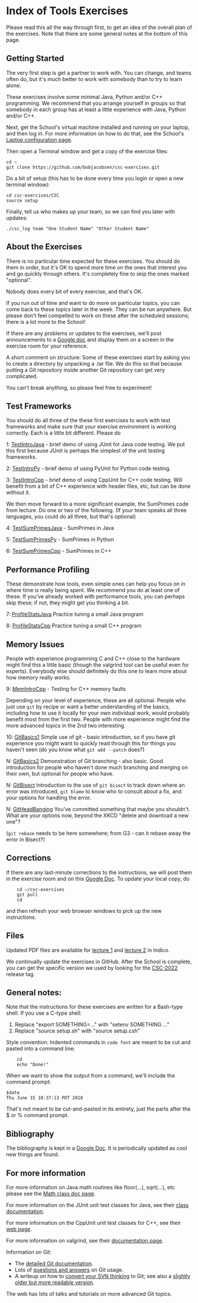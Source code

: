 # Index of Tools Exercises

Please read this all the way through first, to get an idea
of the overall plan of the exercises. Note that there are some
general notes at the bottom of this page.


## Getting Started
The very first step is get a partner to work with.  You can change, and teams often do, but it's much better to work with somebody than to try to learn alone.

These exercises involve some minimal Java, Python and/or C++ programming. We recommend that you arrange yourself in groups so that somebody in each group has at least a little experience with Java, Python and/or C++.


Next, get the School's virtual machine installed and running on your laptop, and then log in.
For more information on how to do that, see the School's
<a href="https://indico.cern.ch/event/769356/page/15184-laptop-configuration">Laptop configuration page</a>.

Then open a Terminal window and get
a copy of the exercise files:
```
cd ~
git clone https://github.com/bobjacobsen/csc-exercises.git
```
Do a bit of setup (this has to be done every time you login or open a new terminal window):
```
cd csc-exercises/CSC
source setup
```

Finally, tell us who makes up your team, so we can find you later with updates:
```
./csc_log team "One Student Name" "Other Student Name"
```

## About the Exercises

There is no particular time expected for these exercises. You should do them in order, but it's OK to spend more time on the ones that interest you and go quickly through others.  It's completely fine to skip the ones marked "optional".

Nobody does every bit of every exercise, and that's OK.

If you run out of time and want to do more on particular topics, you can come back to these topics later in the week. They can be run anywhere.  But please don't feel compelled to work on these after the scheduled sessions; there is a lot more to the School!

If there are any problems or updates to the exercises, we'll post announcements to a [Google doc](https://docs.google.com/document/d/1g3b2e7wf3mWaIZ4U6MkNR5B4fQuO71y6Q341LGs45HQ/edit) and display them on a screen in the exercise room for your reference.

A short comment on structure: Some of these exercises start by asking you to create a directory by unpacking a .tar file.  We do this so that because putting a Git repository inside another Git repository can get very complicated.

You can't break anything, so please feel free to experiment!

## Test Frameworks

You should do all three of the these first exercises to work with test frameworks
and make sure that your exercise environment is working correctly.
Each is a little bit different. Please do

1: [TestIntroJava](TestIntroJava/index.md) - brief demo of using JUnit for Java code testing. We put this first because JUnit is perhaps the simplest of the unit testing frameworks.

2: [TestIntroPy](TestIntroPy/index.md) - brief demo of using PyUnit for Python code testing.

3: [TestIntroCpp](TestIntroCpp/index.md) - brief demo of using CppUnit for C++ code testing. Will benefit from a bit of C++ experience with header files, etc, but can be done without it.

We then move forward to a more significant example, the SumPrimes code from lecture.  Do one or two of the following. (If your team speaks all three languages, you could do all three, but that's optional)

4: [TestSumPrimesJava](TestSumPrimesJava/index.md) - SumPrimes in Java

5: [TestSumPrimesPy](TestSumPrimesPy/index.md) - SumPrimes in Python

6: [TestSumPrimesCpp](TestSumPrimesCpp/index.md) - SumPrimes in C++

## Performance Profiling

These demonstrate how tools, even simple ones can help you focus on in where time is really being spent.
We recommend you do at least one of these.
If you've already worked with performance tools, you can perhaps skip these; if not, they might get you thinking a bit.

7: [ProfileStatsJava](ProfileStatsJava/index.md) Practice tuning a small Java program

8: [ProfileStatsCpp](ProfileStatsCppindex.md) Practice tuning a small C++ program


## Memory Issues

People with experience programming C and C++ close to the hardware might find this a little basic (though the valgrind tool can be  useful even for experts). Everybody else should definitely do this one to learn more about how memory really works.

9: [MemIntroCpp](MemIntroCpp/index.md) - Testing for C++ memory faults


Depending on your level of experience, these are all optional.  People who just use `git` by recipe or want a better understanding of the basics, including how to use it locally for your own individual work, would probably benefit most from the first two.  People with more experience might find the more advanced topics in the 2nd two interesting.

10: [GitBasics1](GitBasics1/index.md) Simple use of git - basic introduction, so if you have git experience you might want to quickly read through this for things you haven't seen (do you know what `git add --patch` does?)

N: [GitBasics2](GitBasics2/index.md) Demonstration of Git branching - also basic. Good introduction for people who haven't done much branching and merging on their own, but optional for people who have.

N: <A HREF="GitBisect/index.md">GitBisect</a> Introduction to the use of `git bisect` to track down where an error was introduced, `git blame` to know who to consult about a fix, and your options for handling the error.

N: <A HREF="GitHeadBanging/index.md">GitHeadBanging</a> You've committed something that maybe you shouldn't.  What are your options now, beyond the XKCD "delete and download a new one"?

(`git rebase` needs to be here somewhere; from G3 - can it rebase away the error in Bisect?)

## Corrections

If there are any last-minute corrections to the instructions,
we will post them in the exercise room and on this [Google Doc](https://docs.google.com/document/d/1g3b2e7wf3mWaIZ4U6MkNR5B4fQuO71y6Q341LGs45HQ/edit?usp=sharing). To update your local copy, do
```
    cd ~/csc-exercises
    git pull
    cd
```
and then refresh your web browser windows to pick up the new instructions.

## Files

Updated PDF files are available for
<a href="https://indico.cern.ch/event/1125271/contributions/4723302/">lecture 1</a> and
<a href="https://indico.cern.ch/event/1125271/contributions/4723247/">lecture 2</a> in Indico.

We continually update the exercises in GitHub.
After the School is complete, you can get the specific version we used
by looking for the
<a href="https://github.com/bobjacobsen/csc-exercises/releases/CSC-2022">CSC-2022</a> release tag.

## General notes:

Note that the instructions for these exercises are written for a Bash-type shell.  If you use a C-type shell:
<OL>
<LI>Replace "export SOMETHING=..." with "setenv SOMETHING ..."
<LI>Replace "source setup.sh" with "source setup.csh"
</OL>


Style convention:  Indented commands in <code>code font</code> are meant to
be cut and pasted into a command line:
```
    cd
    echo "Done!"
```
When we want to show the output from a command, we'll include the command prompt:
```
$date
Thu June 15 10:37:13 PDT 2018
```
That's not meant to be cut-and-pasted in its entirety, just the parts
after the $ or % command prompt.

<h2 id="biblio">Bibliography</h2>

The bibliography is kept in a
<a href="https://docs.google.com/document/d/1Jvb1zYRibzOw74VKnGsmTVfWkQcOxb_yc8JboebFDpA/edit#">Google Doc</a>.
It is periodically updated as cool new things are found.

<h2>For more information</h2>
For more information on Java math routines like floor(...), sqrt(...), etc
please see the
<a href="http://download.oracle.com/javase/8/docs/api/java/lang/Math.html">Math class doc page</a>.

For more information on the JUnit unit test classes for Java, see their
<a href="http://junit.sourceforge.net/javadoc/">class documentation</a>.

For more information on the CppUnit unit test classes for C++, see their
<a href="http://cppunit.sourceforge.net/doc/1.8.0/">web page</a>.

For more information on valgrind, see their
<a href="http://valgrind.org/docs/">documentation page</a>.

Information on Git:

 - The <a href="https://www.kernel.org/pub/software/scm/git/docs/">detailed Git documentation</a>.
 - Lots of <a href="http://gitready.com">questions and answers</a> on Git usage.
 - A writeup on how to <a href="https://git.wiki.kernel.org/index.php/GitSvnCrashCourse">convert your SVN thinking</a> to Git;
see also a
<a href="http://git.or.cz/course/svn.html">slightly older but more readable version</a>.

The web has lots of talks and tutorials on more advanced Git topics.

</body>
</html>
